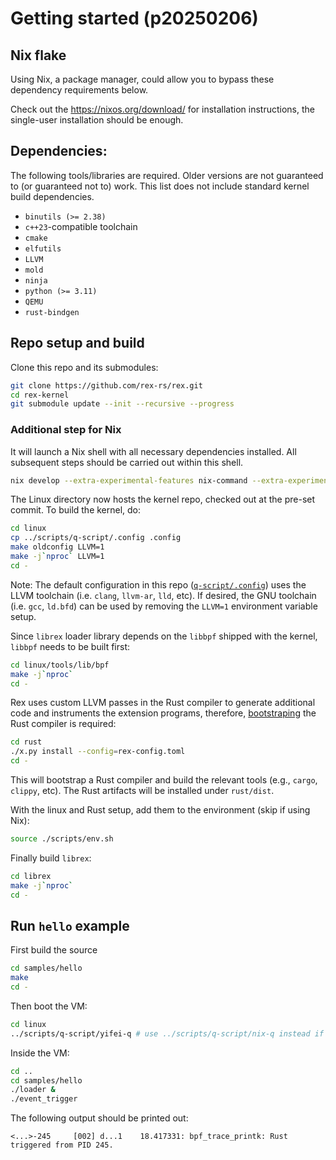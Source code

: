# Getting started (p20250206)

## Nix flake
Using Nix, a package manager, could allow you to bypass these dependency
requirements below.

Check out the https://nixos.org/download/ for installation
instructions, the single-user installation should be enough.

## Dependencies:
The following tools/libraries are required. Older versions are not
guaranteed to (or guaranteed not to) work. This list does not include
standard kernel build dependencies.
- `binutils (>= 2.38)`
- `c++23`-compatible toolchain
- `cmake`
- `elfutils`
- `LLVM`
- `mold`
- `ninja`
- `python (>= 3.11)`
- `QEMU`
- `rust-bindgen`

## Repo setup and build
Clone this repo and its submodules:
```bash
git clone https://github.com/rex-rs/rex.git
cd rex-kernel
git submodule update --init --recursive --progress
```

### Additional step for Nix
It will launch a Nix shell with all necessary dependencies installed.
All subsequent steps should be carried out within this shell.
```bash
nix develop --extra-experimental-features nix-command --extra-experimental-features flakes
```

The Linux directory now hosts the kernel repo, checked out at the pre-set
commit. To build the kernel, do:
```bash
cd linux
cp ../scripts/q-script/.config .config
make oldconfig LLVM=1
make -j`nproc` LLVM=1
cd -
```
Note: The default configuration in this repo
([`q-script/.config`](q-script/.config)) uses the LLVM toolchain (i.e.
`clang`, `llvm-ar`, `lld`, etc). If desired, the GNU toolchain (i.e. `gcc`,
`ld.bfd`) can be used by removing the `LLVM=1` environment variable setup.

Since `librex` loader library depends on the `libbpf` shipped with the
kernel, `libbpf` needs to be built first:
```bash
cd linux/tools/lib/bpf
make -j`nproc`
cd -
```

Rex uses custom LLVM passes in the Rust compiler to generate additional
code and instruments the extension programs, therefore,
[bootstraping](https://en.wikipedia.org/wiki/Bootstrapping_(compilers)) the
Rust compiler is required:
```bash
cd rust
./x.py install --config=rex-config.toml
cd -
```
This will bootstrap a Rust compiler and build the relevant tools (e.g.,
`cargo`, `clippy`, etc).  The Rust artifacts will be installed under
`rust/dist`.

With the linux and Rust setup, add them to the environment (skip if using
Nix):
```bash
source ./scripts/env.sh
```

Finally build `librex`:
```bash
cd librex
make -j`nproc`
cd -
```

## Run `hello` example
First build the source
```bash
cd samples/hello
make
cd -
```

Then boot the VM:
```bash
cd linux
../scripts/q-script/yifei-q # use ../scripts/q-script/nix-q instead if you are using Nix
```

Inside the VM:
```bash
cd ..
cd samples/hello
./loader &
./event_trigger
```

The following output should be printed out:
```console
<...>-245     [002] d...1    18.417331: bpf_trace_printk: Rust triggered from PID 245.
```
